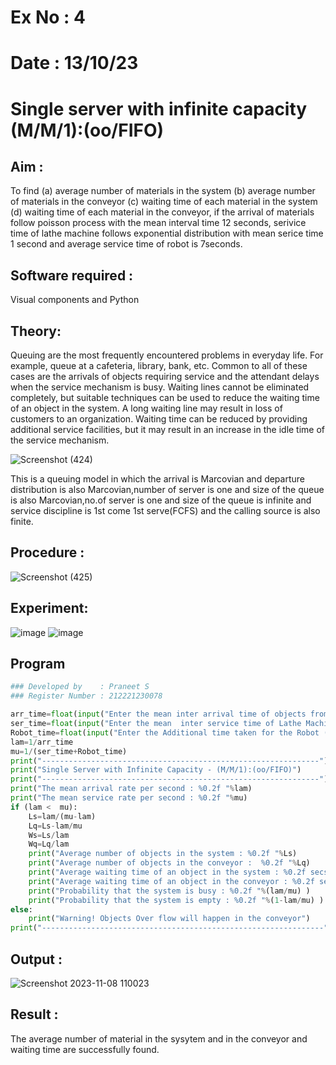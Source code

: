 # Ex No : 4
# Date : 13/10/23
# Single server with infinite capacity (M/M/1):(oo/FIFO)
## Aim :
To find (a) average number of materials in the system (b) average number of materials in the conveyor (c) waiting time of each material in the system (d) waiting time of each material in the conveyor, if the arrival  of materials follow poisson process with the mean interval time 12 seconds, serivice time of lathe machine follows exponential distribution with mean serice time 1 second and average service time of robot is 7seconds.

## Software required :
Visual components and Python

## Theory:
Queuing are the most frequently encountered problems in everyday life. For example, queue at a cafeteria, library, bank, etc. Common to all of these cases are the arrivals of objects requiring service and the attendant delays when the service mechanism is busy. Waiting lines cannot be eliminated completely, but suitable techniques can be used to reduce the waiting time of an object in the system. A long waiting line may result in loss of customers to an organization. Waiting time can be reduced by providing additional service facilities, but it may result in an increase in the idle time of the service mechanism.

![Screenshot (424)](https://github.com/VelasiriSreeja/Single-server-infinite-capacity---Markov-Model/assets/118344328/016527cb-62af-4191-b879-06c706994def)


This is a queuing model in which the arrival is Marcovian and departure distribution is also Marcovian,number of server is one and size of the queue is also Marcovian,no.of server is one and size of the queue is infinite and service discipline is 1st come 1st serve(FCFS) and the calling source is also finite.

## Procedure :

![Screenshot (425)](https://github.com/VelasiriSreeja/Single-server-infinite-capacity---Markov-Model/assets/118344328/1c27ab7a-ff63-4a4e-ba9a-d22a7ae90b2c)


## Experiment:
![image](https://github.com/Vanitha-SM/Single-server-infinite-capacity---Markov-Model/assets/119557985/167967bf-5f56-4534-a09a-e09db679d7c3)
![image](https://github.com/Vanitha-SM/Single-server-infinite-capacity---Markov-Model/assets/119557985/690532ac-7f0d-49b7-b580-33c28434f6a4)
 
## Program
```python
### Developed by    : Praneet S
### Register Number : 212221230078
```
```python
arr_time=float(input("Enter the mean inter arrival time of objects from Feeder (in secs): "))
ser_time=float(input("Enter the mean  inter service time of Lathe Machine (in secs) :  "))
Robot_time=float(input("Enter the Additional time taken for the Robot (in secs) :  "))
lam=1/arr_time
mu=1/(ser_time+Robot_time)
print("--------------------------------------------------------------")
print("Single Server with Infinite Capacity - (M/M/1):(oo/FIFO)")
print("--------------------------------------------------------------")
print("The mean arrival rate per second : %0.2f "%lam)
print("The mean service rate per second : %0.2f "%mu)
if (lam <  mu):
    Ls=lam/(mu-lam)
    Lq=Ls-lam/mu
    Ws=Ls/lam
    Wq=Lq/lam
    print("Average number of objects in the system : %0.2f "%Ls)
    print("Average number of objects in the conveyor :  %0.2f "%Lq)
    print("Average waiting time of an object in the system : %0.2f secs"%Ws)
    print("Average waiting time of an object in the conveyor : %0.2f secs"%Wq)
    print("Probability that the system is busy : %0.2f "%(lam/mu) )
    print("Probability that the system is empty : %0.2f "%(1-lam/mu) )
else:
    print("Warning! Objects Over flow will happen in the conveyor")
print("---------------------------------------------------------------")
```

## Output :
![Screenshot 2023-11-08 110023](https://github.com/Praneet002/Single-server-infinite-capacity---Markov-Model/assets/94308200/7e32ccbf-7824-47e5-9591-90b5d0e0afd3)


## Result :
The average number of material in the sysytem and in the conveyor and waiting time are successfully found.
